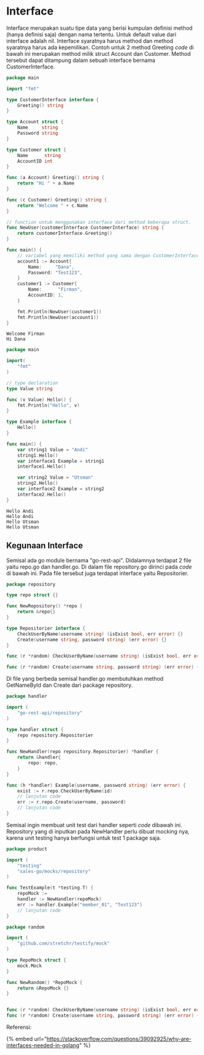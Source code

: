 # Interface

Interface merupakan suatu tipe data yang berisi kumpulan definisi method (hanya definisi saja) dengan nama tertentu. Untuk default value dari interface adalah nil. Interface syaratnya harus method dan method syaratnya harus ada kepemilikan. Contoh untuk 2 method Greeting _code_ di bawah ini merupakan method milik struct Account dan Customer. Method tersebut dapat ditampung dalam sebuah interface bernama CustomerInterface.

```go
package main

import "fmt"

type CustomerInterface interface {
	Greeting() string
}

type Account struct {
	Name     string
	Password string
}

type Customer struct {
	Name      string
	AccountID int
}

func (a Account) Greeting() string {
	return "Hi " + a.Name
}

func (c Customer) Greeting() string {
	return "Welcome " + c.Name
}

// function untuk menggunakan interface dari method beberapa struct.
func NewUser(customerInterface CustomerInterface) string {
	return customerInterface.Greeting()
}

func main() {
	// variabel yang memiliki method yang sama dengan CustomerInterface
	account1 := Account{
		Name:     "Dana",
		Password: "Test123",
	}
	customer1 := Customer{
		Name:      "Firman",
		AccountID: 1,
	}

	fmt.Println(NewUser(customer1))
	fmt.Println(NewUser(account1))
}

```

```
Welcome Firman
Hi Dana
```

```go
package main

import(
	"fmt"
)

// type declaration
type Value string

func (v Value) Hello() {
	fmt.Println("Hello", v)
}

type Example interface {
	Hello()
}

func main() {
	var string1 Value = "Andi"
	string1.Hello()
	var interface1 Example = string1
	interface1.Hello()

	var string2 Value = "Utsman"
	string2.Hello()
	var interface2 Example = string2
	interface2.Hello()
}
```

```
Hello Andi
Hello Andi
Hello Utsman
Hello Utsman
```

## Kegunaan Interface

Semisal ada go module bernama "go-rest-api". Didalamnya terdapat 2 file yaitu repo.go dan handler.go. Di dalam file repository.go dirinci pada _code_ di bawah ini. Pada file tersebut juga terdapat interface yaitu Repositorier.

```go
package repository

type repo struct {}

func NewRepository() *repo {
	return &repo{}
}

type Repositorier interface {
	CheckUserByName(username string) (isExist bool, err error) {}
	Create(username string, password string) (err error) {}
}

func (r *random) CheckUserByName(username string) (isExist bool, err error) {}

func (r *random) Create(username string, password string) (err error) {}
```

Di file yang berbeda semisal handler.go membutuhkan method GetNameById dan Create dari package repository.

```go
package handler

import (
	"go-rest-api/repository"
)

type handler struct {
	repo repository.Repositorier
}

func NewHandler(repo repository.Repositorier) *handler {
	return &handler{
		repo: repo,
	}
}

func (h *handler) Example(username, password string) (err error) {
	exist := r.repo.CheckUserByName(id)
	// lanjutan code
	err := r.repo.Create(username, password)
	// lanjutan code
}
```

Semisal ingin membuat unit test dari handler seperti _code_ dibawah ini. Repository yang di inputkan pada NewHandler perlu dibuat mocking nya, karena unit testing hanya berfungsi untuk test 1 package saja.

```go
package product

import (
	"testing"
	"sales-go/mocks/repository"
)

func TestExample(t *testing.T) {
	repoMock :=
	handler := NewHandler(repoMock)
	err := handler.Example("member_01", "Test123")
	// lanjutan code
}
```

```go
package random

import (
	"github.com/stretchr/testify/mock"
)

type RepoMock struct {
	mock.Mock
}

func NewRandom() *RepoMock {
	return &RepoMock {}
}


func (r *random) CheckUserByName(username string) (isExist bool, err error) {}
func (r *random) Create(username string, password string) (err error) {}
```

Referensi:

{% embed url="https://stackoverflow.com/questions/39092925/why-are-interfaces-needed-in-golang" %}
